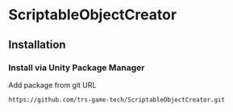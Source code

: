 # ScriptableObjectCreator

## Installation

### Install via Unity Package Manager

Add package from git URL  
```
https://github.com/trs-game-tech/ScriptableObjectCreator.git
```
